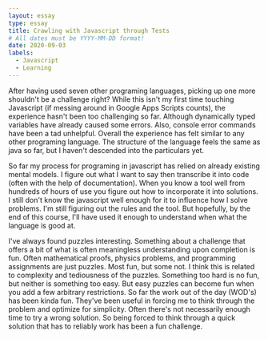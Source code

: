 ```yaml
---
layout: essay
type: essay
title: Crawling with Javascript through Tests
# All dates must be YYYY-MM-DD format!
date: 2020-09-03
labels:
  - Javascript
  - Learning
---
```


After having used seven other programing languages, picking up one more shouldn't be a challenge right? While this isn't my first time touching Javascript (if messing around in Google Apps Scripts counts), the experience hasn't been too challenging so far. Although dynamically typed variables have already caused some errors. Also, console error commands have been a tad unhelpful. Overall the experience has felt similar to any other programing language. The structure of the language feels the same as java so far, but I haven't descended into the particulars yet.

So far my process for programing in javascript has relied on already existing mental models. I figure out what I want to say then transcribe it into code (often with the help of documentation). When you know a tool well from hundreds of hours of use you figure out how to incorporate it into solutions. I still don't know the javascript well enough for it to influence how I solve problems. I'm still figuring out the rules and the tool. But hopefully, by the end of this course, I'll have used it enough to understand when what the language is good at.

I've always found puzzles interesting. Something about a challenge that offers a bit of what is often meaningless understanding upon completion is fun. Often mathematical proofs, physics problems, and programming assignments are just puzzles. Most fun, but some not. I think this is related to complexity and tediousness of the puzzles. Something too hard is no fun, but neither is something too easy. But easy puzzles can become fun when you add a few arbitrary restrictions. So far the work out of the day (WOD's) has been kinda fun. They've been useful in forcing me to think through the problem and optimize for simplicity. Often there's not necessarily enough time to try a wrong solution. So being forced to think through a quick solution that has to reliably work has been a fun challenge. 
